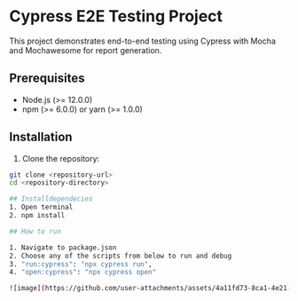 # Cypress E2E Testing Project

This project demonstrates end-to-end testing using Cypress with Mocha and Mochawesome for report generation.

## Prerequisites

- Node.js (>= 12.0.0)
- npm (>= 6.0.0) or yarn (>= 1.0.0)

## Installation

1. Clone the repository:

```bash
git clone <repository-url>
cd <repository-directory>

## Installdependecies
1. Open terminal
2. npm install

## How to run 

1. Navigate to package.json 
2. Choose any of the scripts from below to run and debug 
3. "run:cypress": "npx cypress run",
4. "open:cypress": "npx cypress open"

![image](https://github.com/user-attachments/assets/4a11fd73-8ca1-4e21-88f0-bdde2038a2de)

